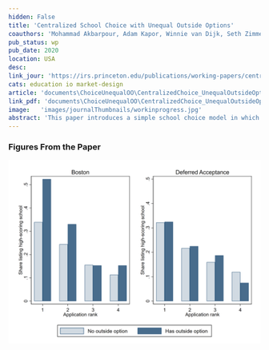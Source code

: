 ```yaml
---
hidden: False
title: 'Centralized School Choice with Unequal Outside Options'
coauthors: 'Mohammad Akbarpour, Adam Kapor, Winnie van Dijk, Seth Zimmerman'
pub_status: wp
pub_date: 2020
location: USA
desc:
link_jour: 'https://irs.princeton.edu/publications/working-papers/centralized-school-choice-unequal-outside-options'
cats: education io market-design
article: 'documents\ChoiceUnequalOO\CentralizedChoice_UnequalOutsideOptions.pdf'
link_pdf: 'documents\ChoiceUnequalOO\CentralizedChoice_UnequalOutsideOptions.pdf'
image:   'images/journalThumbnails/workinprogress.jpg'
abstract: 'This paper introduces a simple school choice model in which all students have the same ordinal preferences over schools but only some have access to an outside option. Our model predicts that, under a manipulable school choice mechanism, students with the outside option are more likely to apply to popular schools. We show that while students with the outside option benefit from manipulable systems, students without the outside option may experience either welfare gains or welfare losses. We evaluate the positive predictions of the model using a difference-in-differences design that leverages a change from the Boston mechanism to a deferred acceptance mechanism in the New Haven, Connecticut school district. Consistent with the theoretical predictions, students with an outside option are more likely to list popular, highly-rated schools under the manipulable mechanism, but this gap disappears after the switch to the deferred acceptance mechanism.'
---
```


### Figures From the Paper

<div class='full'>
  <div class='row'>
    <div class='large-12 columns'>
      <div class='mod modBoxedSlider'>
        <div class='slides'>
          <div class='slide'>
            <img alt="" src="documents/ChoiceUnequalOO/choice_quality_rank_distribution.png" />
            </div>
            </div>                 
          </div>
        </div>
      </div>
    </div>
